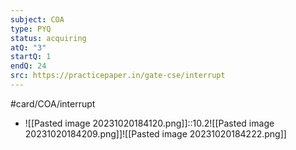 ```yaml
---
subject: COA
type: PYQ
status: acquiring
atQ: "3"
startQ: 1
endQ: 24
src: https://practicepaper.in/gate-cse/interrupt
---
```

#card/COA/interrupt
- ![[Pasted image 20231020184120.png]]::10.2![[Pasted image 20231020184209.png]]![[Pasted image 20231020184222.png]] <!--SR:!2023-11-09,15,290-->